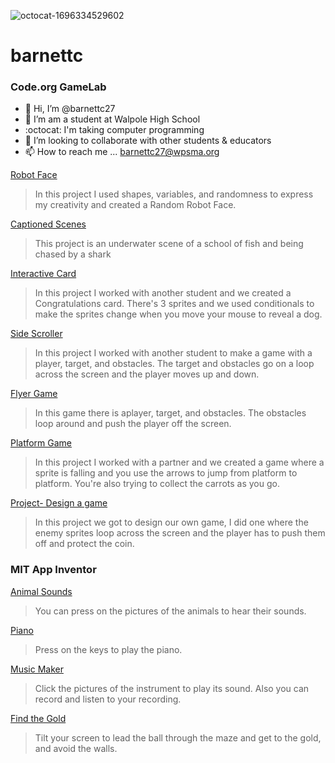 ![octocat-1696334529602](https://github.com/barnettc27/barnettc/assets/146837599/91c868ed-2287-4eb3-9af4-2876b5dec1bf)
# barnettc
### Code.org GameLab
- 👋 Hi, I’m @barnettc27
- 👀 I’m am a student at Walpole High School
- :octocat: I'm taking computer programming
- :information_desk_person: I’m looking to collaborate with other students & educators
- 📫 How to reach me ... barnettc27@wpsma.org

[Robot Face](https//barnettc27.github.io/RobotFace/)
>In this project I used shapes, variables, and randomness to express my creativity and created a Random Robot Face.

[Captioned Scenes](https://studio.code.org/s/csd3-2023/lessons/11/levels/5)
>This project is an underwater scene of a school of fish and being chased by a shark

[Interactive Card](https://studio.code.org/projects/gamelab/aYQartNfSD6tJPv7jRmJfj44vEiK9aaRlv6LXHqGtms)
>In this project I worked with another student and we created a Congratulations card. There's 3 sprites and we used conditionals to make the sprites change when you move your mouse to reveal a dog.
>
[Side Scroller](https://studio.code.org/projects/gamelab/hVen3z3gyub7lvOVGJnN7HPRB6VlSKdkFIDa-LPnt60)
>In this project I worked with another student to make a game  with a player, target, and obstacles. The target and obstacles go on a loop across the screen and the player moves up and down.

[Flyer Game](https://studio.code.org/projects/gamelab/VZ_cVb4iR_lxbMHr4kUAxv5lwK0lyT1rtZfeCMsKVyA)
>In this game there is  aplayer, target, and obstacles. The obstacles loop around and push the player off the screen.

[Platform Game](https://studio.code.org/projects/gamelab/EFKmxJfLJ9F8bawSACij9sjjypTsRDfKVJ9udtYufDc)
>In this project I worked with a partner and we created a game where a sprite is falling and you use the arrows to jump from platform to platform. You're also trying to collect the carrots as you go.

[Project- Design a game](https://studio.code.org/projects/gamelab/5al2TG-JCeMqOCnKfj8YwKhoDoVYsN0Dhqr5oXLRXGs)
>In this project we got to design our own game, I did one where the enemy sprites loop across the screen and the player has to push them off and protect the coin.

### MIT App Inventor

[Animal Sounds](https://gallery.appinventor.mit.edu/?galleryid=42d3c1f6-7793-4b9b-a225-3c9bf274b203)
>You can press on the pictures of the animals to hear their sounds.

[Piano](https://gallery.appinventor.mit.edu/?galleryid=11003df8-9f99-4fde-a9fc-94a1babf9e63)
>Press on the keys to play the piano.

[Music Maker](https://gallery.appinventor.mit.edu/?galleryid=b7955137-73e6-4421-ba2a-1460c4893c48)
>Click the pictures of the instrument to play its sound. Also you can record and listen to your recording.

[Find the Gold](https://ai2.appinventor.mit.edu/#5497223498301440)
>Tilt your screen to lead the ball through the maze and get to the gold, and avoid the walls.
